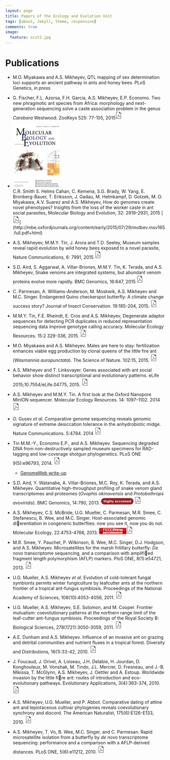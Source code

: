 ```yaml
---
layout: page
title: Papers of the Ecology and Evolution Unit
tags: [about, Jekyll, theme, responsive]
comments: true
image:
  feature: oist2.jpg
---
```



# Publications

* M.O. Miyakawa and A.S. Mikheyev, QTL mapping of sex determination loci supports an ancient pathway in ants and honey bees. PLoS Genetics, *in press*

* G. Fischer, F.L. Azorsa, F.H. Garcia, A.S. Mikheyev, E.P. Economo. Two new phragmotic ant species from Africa: morphology and next-generation sequencing solve a caste association problem in the genus *Carebara* Westwood. ZooKeys 525: 77-105, 2015[<img src="images/pdf.png">](http://zookeys.pensoft.net/articles.php?id=6057)

* <div id="right"><img src="images/smith_cover.jpg"></div>C.R. Smith S. Helms Cahan, C. Kemena, S.G. Brady, W. Yang, E. Bronberg-Bauer, T. Eriksson, J. Gadau, M. Helmkampf, D. Gotzek, M. O. Miyakawa, A.V. Suarez and A.S. Mikheyev, How do genomes create novel phenotypes? Insights from the loss of the worker caste in ant social parasites, Molecular Biology and Evolution, 32: 2919-2931, 2015 [<img src="images/pdf.png">](http://mbe.oxfordjournals.org/content/early/2015/07/29/molbev.msv165.full.pdf+html)

* A.S. Mikheyev, M.M.Y. Tin, J. Arora and T.D. Seeley, Museum samples reveal rapid evolution by wild honey bees exposed to a novel parasite, Nature Communications, 6: 7991, 2015 [<img src="images/pdf.png">](http://www.nature.com/ncomms/2015/150806/ncomms8991/pdf/ncomms8991.pdf)

* S.D. Aird, S. Aggarwal, A. Villar-Briones, M.M.Y. Tin, K. Terada, and A.S. Mikheyev, Snake venoms are integrated systems, but abundant venom proteins evolve more rapidly. BMC Genomics, 16:647, 2015 [<img src="images/pdf.png">](http://www.biomedcentral.com/content/pdf/s12864-015-1832-6.pdf)

* C. Parmesan, A. Williams-Anderson, M. Moskwik, A.S. Mikheyev and M.C. Singer. Endangered Quino checkerspot butterfly: A climate change success story? Journal of Insect Conservation. 19:185-204, 2015. [<img src="images/pdf.png">](http://ecoevo.unit.oist.jp/lab/pubs/Parmesan,2014,Endangered%20Quino%20checkerspot%20butterfly%20and%20climate%20change%20Short-term%20success%20but%20long-term%20vulnerability.pdf)

* M.M.Y. Tin, F.E. Rheindt, E. Cros and A.S. Mikheyev, Degenerate adaptor sequences for detecting PCR duplicates in reduced representation sequencing data improve genotype calling accuracy. Molecular Ecology Resources. 15:2 329-336, 2015. [<img src="images/pdf.png">](http://ecoevo.unit.oist.jp/lab/pubs/Tin,2015,Degenerate%20adaptor%20sequences%20for%20detecting%20PCR%20duplicates%20in%20reduced%20representation%20sequencing%20data%20improve%20genotype%20calling%20accuracy.pdf)

* M.O. Miyakawa and A.S. Mikheyev. Males are here to stay: fertilization enhances viable egg production by clonal queens of the little fire ant (*Wasmannia auropunctata*). The Science of Nature. 102:15, 2015. [<img src="images/pdf.png">](http://ecoevo.unit.oist.jp/lab/pubs/Miyakawa,2015,Males%20are%20here%20to%20stay%20fertilization%20enhances%20viable%20egg%20production%20by%20clonal%20queens%20of%20the%20little%20fire%20ant%20(Wasmannia%20auropunctata).pdf)

* A.S. Mikheyev and T. Linksvayer. Genes associated with ant social behavior show distinct transcriptional and evolutionary patterns. eLife 2015;10.7554/eLife.04775, 2015. [<img src="images/pdf.png">](http://ecoevo.unit.oist.jp/lab/pubs/Mikheyev,2015,Genes%20associated%20with%20ant%20social%20behavior%20show%20distinct%20transcriptional%20and%20evolutionary%20patterns.pdf)

* A.S. Mikheyev and M.M.Y. Tin. A first look at the Oxford Nanopore MinION sequencer. Molecular Ecology Resources. 14: 1097–1102. 2014 [<img src="images/pdf.png">](http://ecoevo.unit.oist.jp/lab/pubs/Mikheyev,2014,A%20first%20look%20at%20the%20Oxford%20Nanopore%20MinION%20sequencer.pdf)

* O. Gusev *et al.* Comparative genome sequencing reveals genomic signature of extreme desiccation tolerance in the anhydrobiotic midge. Nature Communications. 5:4784. 2014 [<img src="images/pdf.png">](http://ecoevo.unit.oist.jp/lab/pubs/Gusev,2014,Comparative%20genome%20sequencing%20reveals%20genomic%20signature%20of%20extreme%20desiccation%20tolerance%20in%20the%20anhydrobiotic%20midge-2.pdf)

* Tin M.M.-Y., Economo E.P., and  A.S. Mikheyev. Sequencing degraded DNA from non-destructively sampled museum specimens for RAD-tagging and low-coverage shotgun phylogenetics. PLoS ONE 9(5):e96793, 2014. [<img src="images/pdf.png">](http://ecoevo.unit.oist.jp/lab/pubs/Tin,2014,Sequencing%20Degraded%20DNA%20from%20Non-Destructively%20Sampled%20Museum%20Specimens%20for%20RAD-Tagging%20and%20Low-Coverage%20Shotgun%20Phylogenetics.pdf)
    - [GenomeWeb write-up](http://www.genomeweb.com/sequencing/researchers-develop-method-sequencing-degraded-dna)

* S.D. Aird, Y. Watanabe, A. Villar-Briones, M.C. Roy, K. Terada, and A.S. Mikheyev. Quantitative high-throughput profiling of snake venom gland transcriptomes and proteomes (*Ovophis okinavensis* and *Protobothrops avoviridis*). BMC Genomics, 14:790, 2013. <img src="images/highlyaccessed.png"> [<img src="images/pdf.png">](http://ecoevo.unit.oist.jp/lab/pubs/Aird,2013,Quantitative%20high-throughput%20profiling%20of%20snake%20venom%20gland%20transcriptomes%20and%20proteomes%20(Ovophis%20okinavensis%20and%20Protobothrops%20flavoviridis).pdf)

* A.S. Mikheyev, C.S. McBride, U.G. Mueller, C. Parmesan, M.R. Smee, C. Stefanescu, B. Wee, and M.C. Singer. Host-associated genomic dierentiation in congeneric butterflies: now you see it, now you do not. Molecular Ecology, 22:4753-4766, 2013. [<img src="images/F1000.gif">](http://f1000.com/prime/718063447)[<img src="images/pdf.png">](http://ecoevo.unit.oist.jp/lab/pubs/Mikheyev,2013,Host%e2%80%90associated%20genomic%20differentiation%20in%20congeneric%20butterflies%20now%20you%20see%20it%20now%20you%20do%20not.pdf)

* M.R. Smee, Y. Pauchet, P. Wilkinson, B. Wee, M.C. Singer, D.J. Hodgson, and A.S. Mikheyev. Microsatellites for the marsh fritillary butterfly: *De novo* transcriptome sequencing, and a comparison with amplified fragment length polymorphism (AFLP) markers. PloS ONE, 8(1):e54721, 2013. [<img src="images/pdf.png">](http://ecoevo.unit.oist.jp/lab/pubs/Smee,2013,Microsatellites%20for%20the%20Marsh%20Fritillary%20Butterfly%20De%20Novo%20Transcriptome%20Sequencing%20and%20a%20Comparison%20with%20Amplified%20Fragment%20Length%20Polymorphism%20(AFLP)%20Markers.pdf)

* U.G. Mueller, A.S. Mikheyev *et al*. Evolution of cold-tolerant fungal symbionts permits winter fungiculture by leafcutter ants at the northern frontier of a tropical ant-fungus symbiosis. Proceedings of the National Academy of Sciences, 108(10):4053-4056, 2011. [<img src="images/pdf.png">](http://ecoevo.unit.oist.jp/lab/pubs/Mueller,2011,Evolution%20of%20cold-tolerant%20fungal%20symbionts%20permits%20winter%20fungiculture%20by%20leafcutter%20ants%20at%20the%20northern%20frontier%20of%20a%20tropical%20ant-fungus%20symbiosis.pdf)

* U.G. Mueller, A.S. Mikheyev, S.E. Solomon, and M. Cooper. Frontier mutualism: coevolutionary patterns at the northern range limit of the leaf-cutter ant-fungus symbiosis. Proceedings of the Royal Society B: Biological Sciences, 278(1721):3050-3059, 2011. [<img src="images/pdf.png">](http://ecoevo.unit.oist.jp/lab/pubs/Mueller,2011,Frontier%20mutualism%20coevolutionary%20patterns%20at%20the%20northern%20range%20limit%20of%20the%20leaf-cutter%20ant%e2%80%93fungus%20symbiosis.pdf)

* A.E. Dunham and A.S. Mikheyev. Influence of an invasive ant on grazing and detrital communities and nutrient fluxes in a tropical forest. Diversity and Distributions, 16(1):33-42, 2010. [<img src="images/pdf.png">](http://ecoevo.unit.oist.jp/lab/pubs/Dunham,2009,Influence%20of%20an%20invasive%20ant%20on%20grazing%20and%20detrital%20communities%20and%20nutrient%20fluxes%20in%20a%20tropical%20forest.pdf)

* J. Foucaud, J. Orivel, A. Loiseau, J.H. Delabie, H. Jourdan, D. Konghouleux, M. Vonshak, M. Tindo, J.L. Mercier, D. Fresneau, and J.-B. Mikissa, T. McGlynn, A.S. Mikheyev, J. Oettler and A. Estoup. Worldwide invasion by the little fire ant: routes of introduction and eco-evolutionary pathways. Evolutionary Applications, 3(4):363-374, 2010. [<img src="images/pdf.png">](http://ecoevo.unit.oist.jp/lab/pubs/Foucaud,2010,Worldwide%20invasion%20by%20the%20little%20fire%20ant%20routes%20of%20introduction%20and%20eco%e2%80%90evolutionary%20pathways.pdf)

* A.S. Mikheyev, U.G. Mueller, and P. Abbot. Comparative dating of attine ant and lepiotaceous cultivar phylogenies reveals coevolutionary synchrony and discord. The American Naturalist, 175(6):E126-E133, 2010. [<img src="images/pdf.png">](http://ecoevo.unit.oist.jp/lab/pubs/Mikheyev,2010,Comparative%20dating%20of%20attine%20ant%20and%20lepiotaceous%20cultivar%20phylogenies%20reveals%20coevolutionary%20synchrony%20and%20discord.pdf)

* A.S. Mikheyev, T. Vo, B. Wee, M.C. Singer, and C. Parmesan. Rapid microsatellite isolation from a butterfly by *de novo* transcriptome sequencing: performance and a comparison with a AFLP-derived distances. PLoS ONE, 5(6):e11212, 2010. [<img src="images/pdf.png">](http://ecoevo.unit.oist.jp/lab/pubs/Mikheyev,2010,Rapid%20microsatellite%20isolation%20from%20a%20butterfly%20by%20de%20novo%20transcriptome%20sequencing%20performance%20and%20a%20comparison%20with%20AFLP-derived%20distances.pdf)

